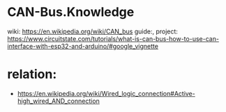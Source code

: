 # CAN-Bus.Knowledge
wiki: https://en.wikipedia.org/wiki/CAN_bus guide:, project: https://www.circuitstate.com/tutorials/what-is-can-bus-how-to-use-can-interface-with-esp32-and-arduino/#google_vignette

# relation:
- https://en.wikipedia.org/wiki/Wired_logic_connection#Active-high_wired_AND_connection
